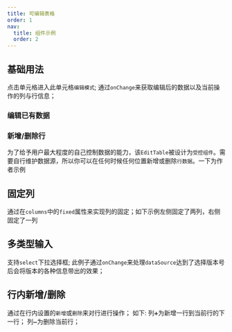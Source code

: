 ```yaml
---
title: 可编辑表格
order: 1
nav:
  title: 组件示例
  order: 2
---
```


## 基础用法

点击单元格进入此单元格`编辑模式`;
通过`onChange`来获取编辑后的数据以及当前操作的列与行信息；

### 编辑已有数据

<code src="../demo/EditTable.simple.demo.tsx"></code>

### 新增/删除行

为了给予用户最大程度的自己控制数据的能力，该`EditTable`被设计为`受控组件`。需要自行维护数据源，所以你可以在任何时候任何位置新增或删除`行数据`。一下为作者示例
<code src="../demo/EditTable.editRow.demo.tsx"></code>

## 固定列

通过在`columns`中的`fixed`属性来实现列的固定；如下示例左侧固定了两列，右侧固定了一列
<code src="../demo/EditTable.basic.demo.tsx"></code>

## 多类型输入

支持`select`下拉选择框;
此例子通过`onChange`来处理`dataSource`达到了选择版本号后会将版本的各种信息带出的效果；
<code src="../demo/EditTable.input.demo.tsx"></code>

## 行内新增/删除

通过在行内设置的`新增`或`删除`来对行进行操作；
如下:
列`➕`为新增一行到当前行的下一行；
列`➖`为删除当前行；
<code src="../demo/EditTable.inline.demo.tsx"></code>
